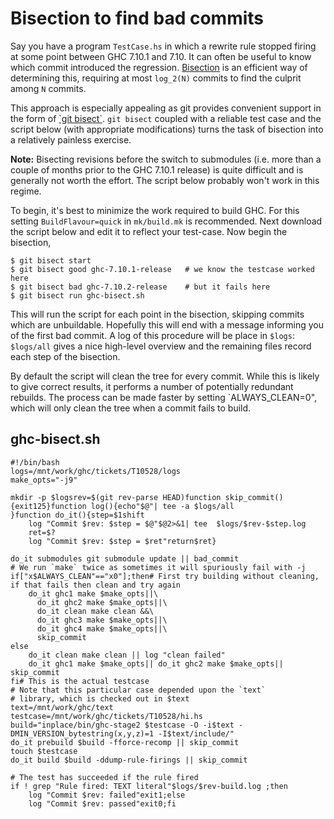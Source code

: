 # Bisection to find bad commits


Say you have a program `TestCase.hs` in which a rewrite rule stopped firing at some point between GHC 7.10.1 and 7.10. It can often be useful to know which commit introduced the regression. [ Bisection](https://en.wikipedia.org/wiki/Bisection_%28software_engineering%29) is an efficient way of determining this, requiring at most `log_2(N)` commits to find the culprit among `N` commits.


This approach is especially appealing as git provides convenient support in the form of [ \`git bisect\`](https://www.kernel.org/pub/software/scm/git/docs/git-bisect.html). `git bisect` coupled with a reliable test case and the script below (with appropriate modifications) turns the task of bisection into a relatively painless exercise.

**Note:** Bisecting revisions before the switch to submodules (i.e. more than a couple of months prior to the GHC 7.10.1 release) is quite difficult and is generally not worth the effort. The script below probably won't work in this regime.


To begin, it's best to minimize the work required to build GHC. For this setting `BuildFlavour=quick` in `mk/build.mk` is recommended. Next download the script below and edit it to reflect your test-case. Now begin the bisection,

```
$ git bisect start
$ git bisect good ghc-7.10.1-release   # we know the testcase worked here
$ git bisect bad ghc-7.10.2-release    # but it fails here
$ git bisect run ghc-bisect.sh
```


This will run the script for each point in the bisection, skipping commits which are unbuildable. Hopefully this will end with a message informing you of the first bad commit. A log of this procedure will be place in `$logs`: `$logs/all` gives a nice high-level overview and the remaining files record each step of the bisection.


By default the script will clean the tree for every commit. While this is likely to give correct results, it performs a number of potentially redundant rebuilds. The process can be made faster by setting \`ALWAYS_CLEAN=0", which will only clean the tree when a commit fails to build.

## ghc-bisect.sh

```
#!/bin/bash
logs=/mnt/work/ghc/tickets/T10528/logs
make_opts="-j9"

mkdir -p $logsrev=$(git rev-parse HEAD)function skip_commit(){exit125}function log(){echo"$@"| tee -a $logs/all
}function do_it(){step=$1shift
    log "Commit $rev: $step = $@"$@2>&1| tee  $logs/$rev-$step.log
    ret=$?
    log "Commit $rev: $step = $ret"return$ret}

do_it submodules git submodule update || bad_commit
# We run `make` twice as sometimes it will spuriously fail with -j
if["x$ALWAYS_CLEAN"=="x0"];then# First try building without cleaning, if that fails then clean and try again
    do_it ghc1 make $make_opts||\
      do_it ghc2 make $make_opts||\
      do_it clean make clean &&\
      do_it ghc3 make $make_opts||\
      do_it ghc4 make $make_opts||\
      skip_commit
else
    do_it clean make clean || log "clean failed"
    do_it ghc1 make $make_opts|| do_it ghc2 make $make_opts|| skip_commit
fi# This is the actual testcase
# Note that this particular case depended upon the `text`
# library, which is checked out in $text
text=/mnt/work/ghc/text
testcase=/mnt/work/ghc/tickets/T10528/hi.hs
build="inplace/bin/ghc-stage2 $testcase -O -i$text -DMIN_VERSION_bytestring(x,y,z)=1 -I$text/include/"
do_it prebuild $build -fforce-recomp || skip_commit
touch $testcase
do_it build $build -ddump-rule-firings || skip_commit

# The test has succeeded if the rule fired 
if ! grep "Rule fired: TEXT literal"$logs/$rev-build.log ;then
    log "Commit $rev: failed"exit1;else
    log "Commit $rev: passed"exit0;fi
```